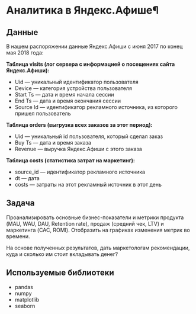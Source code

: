 # Аналитика в Яндекс.Афише¶

## Данные
В нашем распоряжении данные Яндекс.Афиши с июня 2017 по конец мая 2018 года:

**Таблица visits (лог сервера с информацией о посещениях сайта Яндекс.Афиши):**

- Uid — уникальный идентификатор пользователя
- Device — категория устройства пользователя
- Start Ts — дата и время начала сессии
- End Ts — дата и время окончания сессии
- Source Id — идентификатор рекламного источника, из которого пришел пользователь

**Таблица orders (выгрузка всех заказов за этот период):**

- Uid — уникальный id пользователя, который сделал заказ
- Buy Ts — дата и время заказа
- Revenue — выручка Яндекс.Афиши с этого заказа

**Таблица costs (статистика затрат на маркетинг):**

- source_id — идентификатор рекламного источника
- dt — дата
- costs — затраты на этот рекламный источник в этот день

## Задача

Проанализировать основные бизнес-показатели и метрики продукта (MAU, WAU, DAU, Retention rate), продаж (средний чек, LTV) и маркетинга (CAC, ROMI). Отобразить на графиках изменения метрик во времени.

На основе полученных результатов, дать маркетологам рекомендации, куда и сколько им стоит вкладывать денег?

## Используемые библиотеки

- pandas
- numpy
- matplotlib
- seaborn
